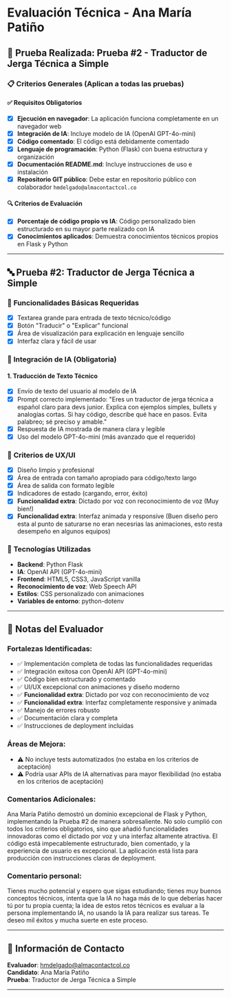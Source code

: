 # Evaluación Técnica - Ana María Patiño

## 🎯 **Prueba Realizada**: Prueba #2 - Traductor de Jerga Técnica a Simple

### 📋 **Criterios Generales (Aplican a todas las pruebas)**

#### ✅ Requisitos Obligatorios
- [x] **Ejecución en navegador**: La aplicación funciona completamente en un navegador web
- [x] **Integración de IA**: Incluye modelo de IA (OpenAI GPT-4o-mini)
- [x] **Código comentado**: El código está debidamente comentado
- [x] **Lenguaje de programación**: Python (Flask) con buena estructura y organización
- [x] **Documentación README.md**: Incluye instrucciones de uso e instalación
- [x] **Repositorio GIT público**: Debe estar en repositorio público con colaborador `hmdelgado@almacontactcol.co`

#### 🔍 Criterios de Evaluación
- [x] **Porcentaje de código propio vs IA**: Código personalizado bien estructurado en su mayor parte realizado con IA
- [x] **Conocimientos aplicados**: Demuestra conocimientos técnicos propios en Flask y Python

---

## 🔤 **Prueba #2: Traductor de Jerga Técnica a Simple**

### 📝 **Funcionalidades Básicas Requeridas**
- [x] Textarea grande para entrada de texto técnico/código
- [x] Botón "Traducir" o "Explicar" funcional
- [x] Área de visualización para explicación en lenguaje sencillo
- [x] Interfaz clara y fácil de usar

### 🤖 **Integración de IA (Obligatoria)**

#### 1. Traducción de Texto Técnico
- [x] Envío de texto del usuario al modelo de IA
- [x] Prompt correcto implementado: "Eres un traductor de jerga técnica a español claro para devs junior. Explica con ejemplos simples, bullets y analogías cortas. Si hay código, describe qué hace en pasos. Evita palabreo; sé preciso y amable."
- [x] Respuesta de IA mostrada de manera clara y legible
- [x] Uso del modelo GPT-4o-mini (más avanzado que el requerido)

### 🎨 **Criterios de UX/UI**
- [x] Diseño limpio y profesional
- [x] Área de entrada con tamaño apropiado para código/texto largo
- [x] Área de salida con formato legible
- [x] Indicadores de estado (cargando, error, éxito)
- [x] **Funcionalidad extra**: Dictado por voz con reconocimiento de voz (Muy bien!)
- [x] **Funcionalidad extra**: Interfaz animada y responsive (Buen diseño pero esta al punto de saturarse no eran necesrias las animaciones, esto resta desempeño en algunos equipos)

### 🔧 **Tecnologías Utilizadas**
- **Backend**: Python Flask
- **IA**: OpenAI API (GPT-4o-mini)
- **Frontend**: HTML5, CSS3, JavaScript vanilla
- **Reconocimiento de voz**: Web Speech API
- **Estilos**: CSS personalizado con animaciones
- **Variables de entorno**: python-dotenv

---

## 📝 **Notas del Evaluador**

### **Fortalezas Identificadas:**
- ✅ Implementación completa de todas las funcionalidades requeridas
- ✅ Integración exitosa con OpenAI API (GPT-4o-mini)
- ✅ Código bien estructurado y comentado
- ✅ UI/UX excepcional con animaciones y diseño moderno
- ✅ **Funcionalidad extra**: Dictado por voz con reconocimiento de voz
- ✅ **Funcionalidad extra**: Interfaz completamente responsive y animada
- ✅ Manejo de errores robusto
- ✅ Documentación clara y completa
- ✅ Instrucciones de deployment incluidas

### **Áreas de Mejora:**
- ⚠️ No incluye tests automatizados (no estaba en los criterios de aceptación)
- ⚠️ Podría usar APIs de IA alternativas para mayor flexibilidad (no estaba en los criterios de aceptación)

### **Comentarios Adicionales:**
Ana María Patiño demostró un dominio excepcional de Flask y Python, implementando la Prueba #2 de manera sobresaliente. 
No solo cumplió con todos los criterios obligatorios, sino que añadió funcionalidades innovadoras como el dictado por voz y una interfaz altamente atractiva. 
El código está impecablemente estructurado, bien comentado, y la experiencia de usuario es excepcional. 
La aplicación está lista para producción con instrucciones claras de deployment.

### **Comentario personal:**
Tienes mucho potencial y espero que sigas estudiando; tienes muy buenos conceptos técnicos, intenta que la IA no haga más de lo que deberías hacer tú por tu propia cuenta; 
la idea de estos retos técnicos es evaluar a la persona implementando IA, no usando la IA para realizar sus tareas. 
Te deseo mil éxitos y mucha suerte en este proceso.

---

## 🔗 **Información de Contacto**

**Evaluador**: hmdelgado@almacontactcol.co  
**Candidato**: Ana María Patiño  
**Prueba**: Traductor de Jerga Técnica a Simple  

---

